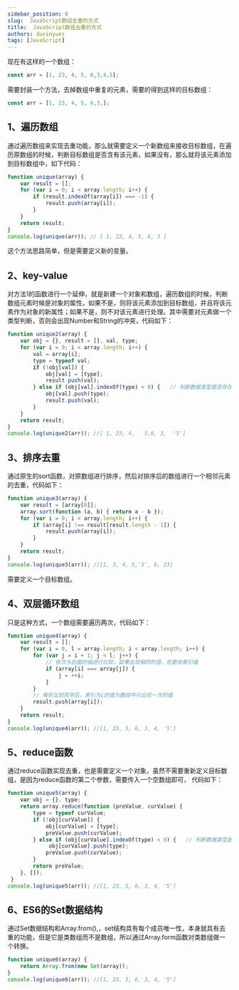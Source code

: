 ```yaml
---
sidebar_position: 0
slug:  JavaScript数组去重的方式
title:  JavaScript数组去重的方式
authors: duxinyues
tags: [JavaScript]
---
```



现在有这样的一个数组：

```javascript
const arr = [1, 23, 4, 5, 6,3,4,5];
```

需要封装一个方法，去掉数组中重复的元素，需要的得到这样的目标数组：

```javascript
const arr = [1, 23, 4, 5, 6,3,];
```

## 1、遍历数组
通过遍历数组来实现去重功能，那么就需要定义一个新数组来接收目标数组，在遍历原数组的时候，判断目标数组是否含有该元素，如果没有，那么就将该元素添加到目标数组中，如下代码：

```javascript
function unique(array) {
    var result = [];
    for (var i = 0; i < array.length; i++) {
        if (result.indexOf(array[i]) === -1) {
            result.push(array[i]);
        }
    }
    return result;
}
console.log(unique(arr)); // [ 1, 23, 4, 5, 6, 3 ]
```
这个方法思路简单，但是需要定义新的变量。

## 2、key-value
对方法1的函数进行一个延伸，就是新建一个对象和数组，遍历数组的时候，判断数组元素时候是对象的属性，如果不是，则将该元素添加到目标数组，并且将该元素作为对象的新属性；如果不是，则不对该元素进行处理。其中需要对元素做一个类型判断，否则会出现Number和String的冲突，代码如下：

```javascript
function unique2(array) {
    var obj = {}, result = [], val, type;
    for (var i = 0; i < array.length; i++) {
        val = array[i];
        type = typeof val;
        if (!obj[val]) {
            obj[val] = [type];
            result.push(val);
        } else if (obj[val].indexOf(type) < 0) {   // 判断数据类型是否存在 
            obj[val].push(type);
            result.push(val);
        }
    }
    return result;
}
console.log(unique2(arr)); //[ 1, 23, 4,   5,6, 3,  '5']
```
## 3、排序去重
通过原生的sort函数，对原数组进行排序，然后对排序后的数组进行一个相邻元素的去重，代码如下：

```javascript
function unique3(array) {
    var result = [array[0]];
    array.sort(function (a, b) { return a - b });
    for (var i = 0; i < array.length; i++) {
        if (array[i] !== result[result.length - 1]) {
            result.push(array[i]);
        }
    }
    return result;
}
console.log(unique3(arr)); //[1, 3, 4, 5,'5', 6, 23]
```
需要定义一个目标数组。

## 4、双层循环数组
只是这种方式，一个数组需要遍历两次，代码如下：

```javascript
function unique4(array) {
    var result = [];
    for (var i = 0, l = array.length; i < array.length; i++) {
        for (var j = i + 1; j < l; j++) {
            // 依次与后面的值进行比较，如果出现相同的值，则更改索引值
            if (array[i] === array[j]) {
                j = ++i;
            }
        }
        // 每轮比较完毕后，索引为i的值为数组中只出现一次的值
        result.push(array[i]);
    }
    return result;
}
console.log(unique4(arr)); //[1, 23, 5, 6, 3, 4, '5']
```
## 5、reduce函数
通过reduce函数实现去重，也是需要定义一个对象，虽然不需要重新定义目标数组，是因为reduce函数的第二个参数，需要传入一个空数组即可，
代码如下：
```javascript
function unique5(array) {
    var obj = {}, type;
    return array.reduce(function (preValue, curValue) {
        type = typeof curValue;
        if (!obj[curValue]) {
            obj[curValue] = [type];
            preValue.push(curValue);
        } else if (obj[curValue].indexOf(type) < 0) {   // 判断数据类型是否存在
             obj[curValue].push(type);
            preValue.push(curValue);
        }
        return preValue;
    }, []);
 }
console.log(unique5(arr)); //[1, 23, 5, 6, 3, 4, '5']
```
## 6、ES6的Set数据结构
通过Set数据结构和Array.from(),，set结构具有每个成员唯一性，本身就具有去重的功能，但是它是类数组而不是数组，所以通过Array.form函数对类数组做一个转换。

```javascript
function unique6(array) {
    return Array.from(new Set(array));
}
console.log(unique6(arr)); //[1, 23, 5, 6, 3, 4, '5']
```
